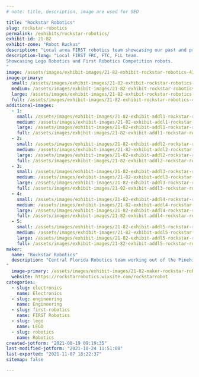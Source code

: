 ```yaml
---
# note: title, description, image are used for SEO

title: "Rockstar Robotics"
slug: rockstar-robotics
permalink: /exhibits/rockstar-robotics/
exhibit-id: 21-82
exhibit-zone: "Robot Ruckus"
description: "Local area FIRST robotics team showcasing our past and present robotic endeavors.  "
description-long: "Local FIRST FRC, FTC, FLL team.
Showcasing Lego Robotics and First Robotics Competition robots.
"
image: /assets/images/exhibit-images/21-82-exhibit-rockstar-robotics-43-89607263-207580720592929-6690131338033628024-n-3744-large.jpg
image-primary: 
  small: /assets/images/exhibit-images/21-82-exhibit-rockstar-robotics-43-89607263-207580720592929-6690131338033628024-n-3744-small.jpg
  medium: /assets/images/exhibit-images/21-82-exhibit-rockstar-robotics-43-89607263-207580720592929-6690131338033628024-n-3744-medium.jpg
  large: /assets/images/exhibit-images/21-82-exhibit-rockstar-robotics-43-89607263-207580720592929-6690131338033628024-n-3744-large.jpg
  full: /assets/images/exhibit-images/21-82-exhibit-rockstar-robotics-43-89607263-207580720592929-6690131338033628024-n-3744-full.jpg
additional-images: 
  - 1:
    small: /assets/images/exhibit-images/21-82-exhibit-addl1-rockstar-robotics-screenshot-20210821-135250-chrome-small.jpg
    medium: /assets/images/exhibit-images/21-82-exhibit-addl1-rockstar-robotics-screenshot-20210821-135250-chrome-medium.jpg
    large: /assets/images/exhibit-images/21-82-exhibit-addl1-rockstar-robotics-screenshot-20210821-135250-chrome-large.jpg
    full: /assets/images/exhibit-images/21-82-exhibit-addl1-rockstar-robotics-screenshot-20210821-135250-chrome-full.jpg
  - 2:
    small: /assets/images/exhibit-images/21-82-exhibit-addl2-rockstar-robotics-screenshot-20210821-135325-chrome-small.jpg
    medium: /assets/images/exhibit-images/21-82-exhibit-addl2-rockstar-robotics-screenshot-20210821-135325-chrome-medium.jpg
    large: /assets/images/exhibit-images/21-82-exhibit-addl2-rockstar-robotics-screenshot-20210821-135325-chrome-large.jpg
    full: /assets/images/exhibit-images/21-82-exhibit-addl2-rockstar-robotics-screenshot-20210821-135325-chrome-full.jpg
  - 3:
    small: /assets/images/exhibit-images/21-82-exhibit-addl3-rockstar-robotics-screenshot-20210821-135404-chrome-small.jpg
    medium: /assets/images/exhibit-images/21-82-exhibit-addl3-rockstar-robotics-screenshot-20210821-135404-chrome-medium.jpg
    large: /assets/images/exhibit-images/21-82-exhibit-addl3-rockstar-robotics-screenshot-20210821-135404-chrome-large.jpg
    full: /assets/images/exhibit-images/21-82-exhibit-addl3-rockstar-robotics-screenshot-20210821-135404-chrome-full.jpg
  - 4:
    small: /assets/images/exhibit-images/21-82-exhibit-addl4-rockstar-robotics-screenshot-20210821-135741-chrome-small.jpg
    medium: /assets/images/exhibit-images/21-82-exhibit-addl4-rockstar-robotics-screenshot-20210821-135741-chrome-medium.jpg
    large: /assets/images/exhibit-images/21-82-exhibit-addl4-rockstar-robotics-screenshot-20210821-135741-chrome-large.jpg
    full: /assets/images/exhibit-images/21-82-exhibit-addl4-rockstar-robotics-screenshot-20210821-135741-chrome-full.jpg
  - 5:
    small: /assets/images/exhibit-images/21-82-exhibit-addl5-rockstar-robotics-screenshot-20210821-135836-chrome-small.jpg
    medium: /assets/images/exhibit-images/21-82-exhibit-addl5-rockstar-robotics-screenshot-20210821-135836-chrome-medium.jpg
    large: /assets/images/exhibit-images/21-82-exhibit-addl5-rockstar-robotics-screenshot-20210821-135836-chrome-large.jpg
    full: /assets/images/exhibit-images/21-82-exhibit-addl5-rockstar-robotics-screenshot-20210821-135836-chrome-full.jpg
maker: 
  name: "Rockstar Robotics"
  description: "Central Florida Robotics team working out of the Pinehills Boys and Girls Club.
"
  image-primary: /assets/images/exhibit-images/21-82-maker-rockstar-robotics-screenshot-20210821-135448-chrome-medium.jpg
  website: https://rockstarrobotics.wixsite.com/rockstarrobot
categories: 
  - slug: electronics
    name: Electronics
  - slug: engineering
    name: Engineering
  - slug: first-robotics
    name: FIRST Robotics
  - slug: lego
    name: LEGO
  - slug: robotics
    name: Robotics
created-jotform: "2021-08-19 09:19:35"
last-modified-jotform: "2021-10-24 11:51:08"
last-exported: "2021-11-07 18:22:37"
sitemap: false

---
```

